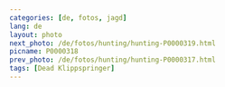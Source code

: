 ```yaml
---
categories: [de, fotos, jagd]
lang: de
layout: photo
next_photo: /de/fotos/hunting/hunting-P0000319.html
picname: P0000318
prev_photo: /de/fotos/hunting/hunting-P0000317.html
tags: [Dead Klippspringer]
---
```

